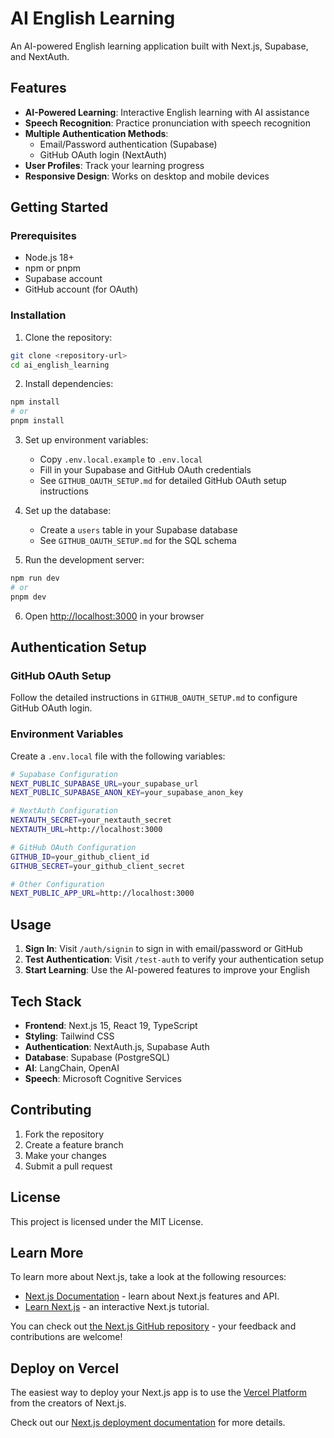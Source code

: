 # AI English Learning

An AI-powered English learning application built with Next.js, Supabase, and NextAuth.

## Features

- **AI-Powered Learning**: Interactive English learning with AI assistance
- **Speech Recognition**: Practice pronunciation with speech recognition
- **Multiple Authentication Methods**:
  - Email/Password authentication (Supabase)
  - GitHub OAuth login (NextAuth)
- **User Profiles**: Track your learning progress
- **Responsive Design**: Works on desktop and mobile devices

## Getting Started

### Prerequisites

- Node.js 18+ 
- npm or pnpm
- Supabase account
- GitHub account (for OAuth)

### Installation

1. Clone the repository:
```bash
git clone <repository-url>
cd ai_english_learning
```

2. Install dependencies:
```bash
npm install
# or
pnpm install
```

3. Set up environment variables:
   - Copy `.env.local.example` to `.env.local`
   - Fill in your Supabase and GitHub OAuth credentials
   - See `GITHUB_OAUTH_SETUP.md` for detailed GitHub OAuth setup instructions

4. Set up the database:
   - Create a `users` table in your Supabase database
   - See `GITHUB_OAUTH_SETUP.md` for the SQL schema

5. Run the development server:
```bash
npm run dev
# or
pnpm dev
```

6. Open [http://localhost:3000](http://localhost:3000) in your browser

## Authentication Setup

### GitHub OAuth Setup

Follow the detailed instructions in `GITHUB_OAUTH_SETUP.md` to configure GitHub OAuth login.

### Environment Variables

Create a `.env.local` file with the following variables:

```bash
# Supabase Configuration
NEXT_PUBLIC_SUPABASE_URL=your_supabase_url
NEXT_PUBLIC_SUPABASE_ANON_KEY=your_supabase_anon_key

# NextAuth Configuration
NEXTAUTH_SECRET=your_nextauth_secret
NEXTAUTH_URL=http://localhost:3000

# GitHub OAuth Configuration
GITHUB_ID=your_github_client_id
GITHUB_SECRET=your_github_client_secret

# Other Configuration
NEXT_PUBLIC_APP_URL=http://localhost:3000
```

## Usage

1. **Sign In**: Visit `/auth/signin` to sign in with email/password or GitHub
2. **Test Authentication**: Visit `/test-auth` to verify your authentication setup
3. **Start Learning**: Use the AI-powered features to improve your English

## Tech Stack

- **Frontend**: Next.js 15, React 19, TypeScript
- **Styling**: Tailwind CSS
- **Authentication**: NextAuth.js, Supabase Auth
- **Database**: Supabase (PostgreSQL)
- **AI**: LangChain, OpenAI
- **Speech**: Microsoft Cognitive Services

## Contributing

1. Fork the repository
2. Create a feature branch
3. Make your changes
4. Submit a pull request

## License

This project is licensed under the MIT License.

## Learn More

To learn more about Next.js, take a look at the following resources:

- [Next.js Documentation](https://nextjs.org/docs) - learn about Next.js features and API.
- [Learn Next.js](https://nextjs.org/learn) - an interactive Next.js tutorial.

You can check out [the Next.js GitHub repository](https://github.com/vercel/next.js) - your feedback and contributions are welcome!

## Deploy on Vercel

The easiest way to deploy your Next.js app is to use the [Vercel Platform](https://vercel.com/new?utm_medium=default-template&filter=next.js&utm_source=create-next-app&utm_campaign=create-next-app-readme) from the creators of Next.js.

Check out our [Next.js deployment documentation](https://nextjs.org/docs/app/building-your-application/deploying) for more details.
